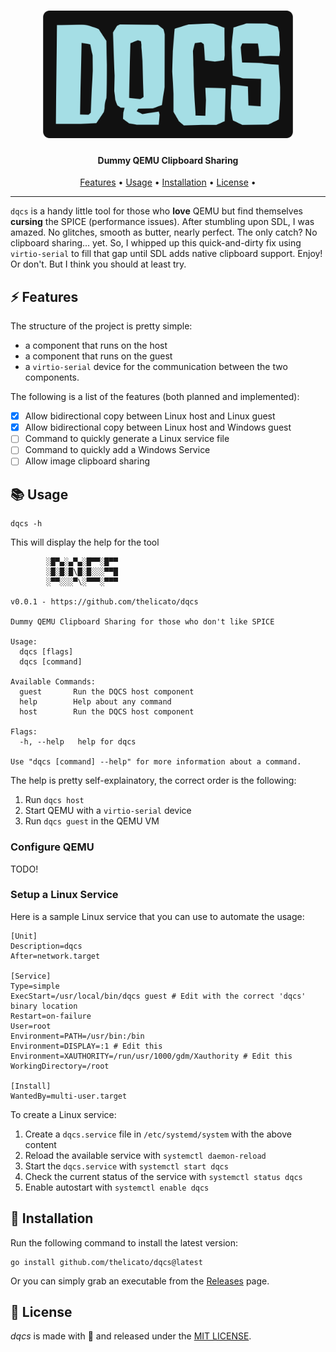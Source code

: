 <h1 align="center">
    <img src="./docs/logo.png?raw=true" width="400">
</h1>

<h4 align="center">Dummy QEMU Clipboard Sharing</h4>

<p align="center">
  <a href="#-features">Features</a> •
  <a href="#-usage">Usage</a> •
  <a href="#-installation">Installation</a> •
  <a href="#-license">License</a> •
</p>

---

``dqcs`` is a handy little tool for those who **love** QEMU but find themselves **cursing** the SPICE (performance issues). After stumbling upon SDL, I was amazed. No glitches, smooth as butter, nearly perfect. The only catch? No clipboard sharing... yet. So, I whipped up this quick-and-dirty fix using ``virtio-serial`` to fill that gap until SDL adds native clipboard support. Enjoy! Or don't. But I think you should at least try.


## ⚡ Features

The structure of the project is pretty simple:
- a component that runs on the host
- a component that runs on the guest
- a ``virtio-serial`` device for the communication between the two components.

The following is a list of the features (both planned and implemented):
- [x] Allow bidirectional copy between Linux host and Linux guest
- [x] Allow bidirectional copy between Linux host and Windows guest 
- [ ] Command to quickly generate a Linux service file
- [ ] Command to quickly add a Windows Service
- [ ] Allow image clipboard sharing

## 📚 Usage

```
dqcs -h
```

This will display the help for the tool

```
        ░█▀▄░▄▀▄░█▀▀░█▀▀
        ░█░█░█\█░█░░░▀▀█
        ░▀▀░░░▀\░▀▀▀░▀▀▀

v0.0.1 - https://github.com/thelicato/dqcs

Dummy QEMU Clipboard Sharing for those who don't like SPICE

Usage:
  dqcs [flags]
  dqcs [command]

Available Commands:
  guest       Run the DQCS host component
  help        Help about any command
  host        Run the DQCS host component

Flags:
  -h, --help   help for dqcs

Use "dqcs [command] --help" for more information about a command.

```

The help is pretty self-explainatory, the correct order is the following:
1. Run ``dqcs host``
2. Start QEMU with a ``virtio-serial`` device
3. Run ``dqcs guest`` in the QEMU VM

### Configure QEMU

TODO!

### Setup a Linux Service

Here is a sample Linux service that you can use to automate the usage:

```
[Unit]
Description=dqcs
After=network.target

[Service]
Type=simple
ExecStart=/usr/local/bin/dqcs guest # Edit with the correct 'dqcs' binary location
Restart=on-failure
User=root
Environment=PATH=/usr/bin:/bin
Environment=DISPLAY=:1 # Edit this
Environment=XAUTHORITY=/run/usr/1000/gdm/Xauthority # Edit this
WorkingDirectory=/root

[Install]
WantedBy=multi-user.target
```

To create a Linux service:
1. Create a ``dqcs.service`` file in ``/etc/systemd/system`` with the above content
2. Reload the available service with ``systemctl daemon-reload``
3. Start the ``dqcs.service`` with ``systemctl start dqcs``
4. Check the current status of the service with ``systemctl status dqcs``
5. Enable autostart with ``systemctl enable dqcs``


## 🚀 Installation

Run the following command to install the latest version:

```
go install github.com/thelicato/dqcs@latest
```

Or you can simply grab an executable from the [Releases](https://github.com/thelicato/dqcs/releases) page.

## 🪪 License

_dqcs_ is made with 🖤 and released under the [MIT LICENSE](./LICENSE).